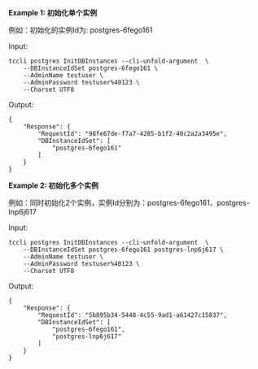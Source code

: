 **Example 1: 初始化单个实例**

例如：初始化的实例Id为: postgres-6fego161

Input: 

```
tccli postgres InitDBInstances --cli-unfold-argument  \
    --DBInstanceIdSet postgres-6fego161 \
    --AdminName testuser \
    --AdminPassword testuser%40123 \
    --Charset UTF8
```

Output: 
```
{
    "Response": {
        "RequestId": "98fe67de-f7a7-4285-b1f2-40c2a2a3495e",
        "DBInstanceIdSet": [
            "postgres-6fego161"
        ]
    }
}
```

**Example 2: 初始化多个实例**

例如：同时初始化2个实例，实例Id分别为：postgres-6fego161、postgres-lnp6j617

Input: 

```
tccli postgres InitDBInstances --cli-unfold-argument  \
    --DBInstanceIdSet postgres-6fego161 postgres-lnp6j617 \
    --AdminName testuser \
    --AdminPassword testuser%40123 \
    --Charset UTF8
```

Output: 
```
{
    "Response": {
        "RequestId": "5b895b34-5448-4c55-9ad1-a61427c15837",
        "DBInstanceIdSet": [
            "postgres-6fego161",
            "postgres-lnp6j617"
        ]
    }
}
```

